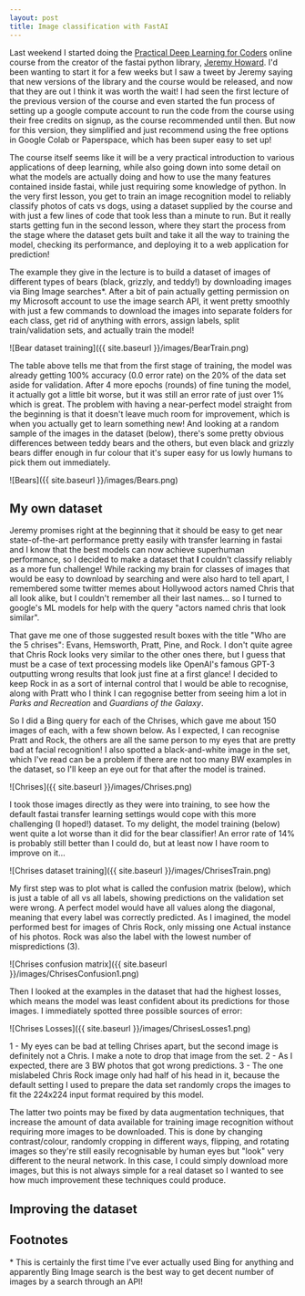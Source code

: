 ```yaml
---
layout: post
title: Image classification with FastAI
---
```


Last weekend I started doing the [Practical Deep Learning for Coders](https://course.fast.ai/) online course from the creator of the fastai python library, [Jeremy Howard](https://twitter.com/jeremyphoward). I'd been wanting to start it for a few weeks but I saw a tweet by Jeremy saying that new versions of the library and the course would be released, and now that they are out I think it was worth the wait! I had seen the first lecture of the previous version of the course and even started the fun process of setting up a google compute account to run the code from the course using their free credits on signup, as the course recommended until then. But now for this version, they simplified and just recommend using the free options in Google Colab or Paperspace, which has been super easy to set up!

The course itself seems like it will be a very practical introduction to various applications of deep learning, while also going down into some detail on what the models are actually doing and how to use the many features contained inside fastai, while just requiring some knowledge of python. In the very first lesson, you get to train an image recognition model to reliably classify photos of cats vs dogs, using a dataset supplied by the course and with just a few lines of code that took less than a minute to run. But it really starts getting fun in the second lesson, where they start the process from the stage where the dataset gets built and take it all the way to training the model, checking its performance, and deploying it to a web application for prediction!

The example they give in the lecture is to build a dataset of images of different types of bears (black, grizzly, and teddy!) by downloading images via Bing Image searches\*. After a bit of pain actually getting permission on my Microsoft account to use the image search API, it went pretty smoothly with just a few commands to download the images into separate folders for each class, get rid of anything with errors, assign labels, split train/validation sets, and actually train the model!

![Bear dataset training]({{ site.baseurl }}/images/BearTrain.png)

The table above tells me that from the first stage of training, the model was already getting 100% accuracy (0.0 error rate) on the 20% of the data set aside for validation. After 4 more epochs (rounds) of fine tuning the model, it actually got a little bit worse, but it was still an error rate of just over 1% which is great. The problem with having a near-perfect model straight from the beginning is that it doesn't leave much room for improvement, which is when you actually get to learn something new! And looking at a random sample of the images in the dataset (below), there's some pretty obvious differences between teddy bears and the others, but even black and grizzly bears differ enough in fur colour that it's super easy for us lowly humans to pick them out immediately.

![Bears]({{ site.baseurl }}/images/Bears.png)

## My own dataset

Jeremy promises right at the beginning that it should be easy to get near state-of-the-art performance pretty easily with transfer learning in fastai and I know that the best models can now achieve superhuman performance, so I decided to make a dataset that **I** couldn't classify reliably as a more fun challenge! While racking my brain for classes of images that would be easy to download by searching and were also hard to tell apart, I remembered some twitter memes about Hollywood actors named Chris that all look alike, but I couldn't remember all their last names... so I turned to google's ML models for help with the query "actors named chris that look similar".

That gave me one of those suggested result boxes with the title "Who are the 5 chrises": Evans, Hemsworth, Pratt, Pine, and Rock. I don't quite agree that Chris Rock looks very similar to the other ones there, but I guess that must be a case of text processing models like OpenAI's famous GPT-3 outputting wrong results that look just fine at a first glance! I decided to keep Rock in as a sort of internal control that I would be able to recognise, along with Pratt who I think I can regognise better from seeing him a lot in *Parks and Recreation* and *Guardians of the Galaxy*.

So I did a Bing query for each of the Chrises, which gave me about 150 images of each, with a few shown below. As I expected, I can recognise Pratt and Rock, the others are all the same person to my eyes that are pretty bad at facial recognition! I also spotted a black-and-white image in the set, which I've read can be a problem if there are not too many BW examples in the dataset, so I'll keep an eye out for that after the model is trained.

![Chrises]({{ site.baseurl }}/images/Chrises.png)

I took those images directly as they were into training, to see how the default fastai transfer learning settings would cope with this more challenging (I hoped!) dataset. To my delight, the model training (below) went quite a lot worse than it did for the bear classifier! An error rate of 14% is probably still better than I could do, but at least now I have room to improve on it...

![Chrises dataset training]({{ site.baseurl }}/images/ChrisesTrain.png)

My first step was to plot what is called the confusion matrix (below), which is just a table of all vs all labels, showing predictions on the validation set were wrong. A perfect model would have all values along the diagonal, meaning that every label was correctly predicted. As I imagined, the model performed best for images of Chris Rock, only missing one Actual instance of his photos. Rock was also the label with the lowest number of mispredictions (3).

![Chrises confusion matrix]({{ site.baseurl }}/images/ChrisesConfusion1.png)

Then I looked at the examples in the dataset that had the highest losses, which means the model was least confident about its predictions for those images. I immediately spotted three possible sources of error:

![Chrises Losses]({{ site.baseurl }}/images/ChrisesLosses1.png)

1 - My eyes can be bad at telling Chrises apart, but the second image is definitely not a Chris. I make a note to drop that image from the set.
2 - As I expected, there are 3 BW photos that got wrong predictions.
3 - The one mislabeled Chris Rock image only had half of his head in it, because the default setting I used to prepare the data set randomly crops the images to fit the 224x224 input format required by this model.

The latter two points may be fixed by data augmentation techniques, that increase the amount of data available for training image recognition without requiring more images to be downloaded. This is done by changing contrast/colour, randomly cropping in different ways, flipping, and rotating images so they're still easily recognisable by human eyes but "look" very different to the neural network. In this case, I could simply download more images, but this is not always simple for a real dataset so I wanted to see how much improvement these techniques could produce.



## Improving the dataset



## Footnotes
\* This is certainly the first time I've ever actually used Bing for anything and apparently Bing Image search is the best way to get decent number of images by a search through an API!
